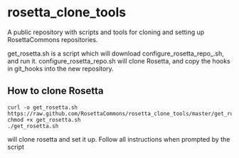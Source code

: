 rosetta_clone_tools
===================

A public repository with scripts and tools for cloning and setting up RosettaCommons repositories. 

get_rosetta.sh is a script which will download configure_rosetta_repo_.sh, and run it.  configure_rosetta_repo.sh will clone Rosetta, and copy the hooks in git_hooks into the new repository.

How to clone Rosetta
--------------------

```
curl -o get_rosetta.sh https://raw.github.com/RosettaCommons/rosetta_clone_tools/master/get_rosetta.sh
chmod +x get_rosetta.sh
./get_rosetta.sh
```


will clone rosetta and set it up.  Follow all instructions when prompted by the script

